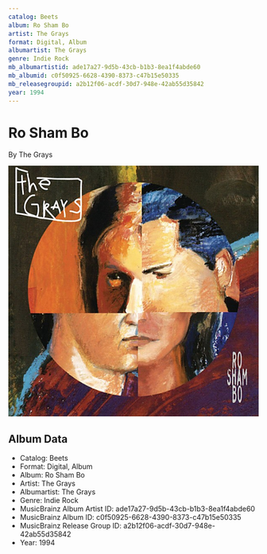```yaml
---
catalog: Beets
album: Ro Sham Bo
artist: The Grays
format: Digital, Album
albumartist: The Grays
genre: Indie Rock
mb_albumartistid: ade17a27-9d5b-43cb-b1b3-8ea1f4abde60
mb_albumid: c0f50925-6628-4390-8373-c47b15e50335
mb_releasegroupid: a2b12f06-acdf-30d7-948e-42ab55d35842
year: 1994
---
```


# Ro Sham Bo

By The Grays

![](../../assets/beetscovers/The_Grays-Ro_Sham_Bo.jpg)

## Album Data

- Catalog: Beets
- Format: Digital, Album
- Album: Ro Sham Bo
- Artist: The Grays
- Albumartist: The Grays
- Genre: Indie Rock
- MusicBrainz Album Artist ID: ade17a27-9d5b-43cb-b1b3-8ea1f4abde60
- MusicBrainz Album ID: c0f50925-6628-4390-8373-c47b15e50335
- MusicBrainz Release Group ID: a2b12f06-acdf-30d7-948e-42ab55d35842
- Year: 1994

